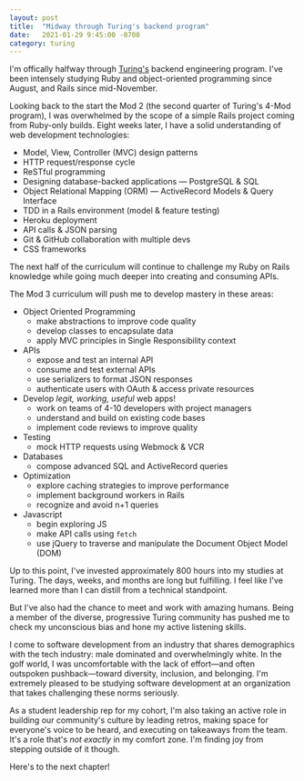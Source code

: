 ```yaml
---
layout: post
title:  "Midway through Turing's backend program"
date:   2021-01-29 9:45:00 -0700
category: turing
---
```


I'm offically halfway through [Turing's](https://turing.io) backend engineering program. I've been intensely studying Ruby and object-oriented programming since August, and Rails since mid-November.

Looking back to the start the Mod 2 (the second quarter of Turing's 4-Mod program), I was overwhelmed by the scope of a simple Rails project coming from Ruby-only builds. Eight weeks later, I have a solid understanding of web development technologies:

- Model, View, Controller (MVC) design patterns
- HTTP request/response cycle
- ReSTful programming
- Designing database-backed applications — PostgreSQL & SQL
- Object Relational Mapping (ORM) — ActiveRecord Models & Query Interface
- TDD in a Rails environment (model & feature testing)
- Heroku deployment
- API calls & JSON parsing
- Git & GitHub collaboration with multiple devs
- CSS frameworks

The next half of the curriculum will continue to challenge my Ruby on Rails knowledge while going much deeper into creating and consuming APIs.

The Mod 3 curriculum will push me to develop mastery in these areas:

- Object Oriented Programming
  - make abstractions to improve code quality
  - develop classes to encapsulate data
  - apply MVC principles in Single Responsibility context
- APIs
  - expose and test an internal API
  - consume and test external APIs
  - use serializers to format JSON responses
  - authenticate users with OAuth & access private resources
- Develop *legit, working, useful* web apps!
  - work on teams of 4-10 developers with project managers
  - understand and build on existing code bases
  - implement code reviews to improve quality
- Testing
  - mock HTTP requests using Webmock & VCR
- Databases
  - compose advanced SQL and ActiveRecord queries
- Optimization
  - explore caching strategies to improve performance
  - implement background workers in Rails
  - recognize and avoid n+1 queries
- Javascript
  - begin exploring JS
  - make API calls using `fetch`
  - use jQuery to traverse and manipulate the Document Object Model (DOM)

Up to this point, I've invested approximately 800 hours into my studies at Turing. The days, weeks, and months are long but fulfilling. I feel like I've learned more than I can distill from a technical standpoint.

But I've also had the chance to meet and work with amazing humans. Being a member of the diverse, progressive Turing community has pushed me to check my unconscious bias and hone my active listening skills.

I come to software development from an industry that shares demographics with the tech industry: male dominated and overwhelmingly white. In the golf world, I was uncomfortable with the lack of effort—and often outspoken pushback—toward diversity, inclusion, and belonging. I'm extremely pleased to be studying software development at an organization that takes challenging these norms seriously.

As a student leadership rep for my cohort, I'm also taking an active role in building our community's culture by leading retros, making space for everyone's voice to be heard, and executing on takeaways from the team. It's a role that's *not exactly* in my comfort zone. I'm finding joy from stepping outside of it though.

Here's to the next chapter!
